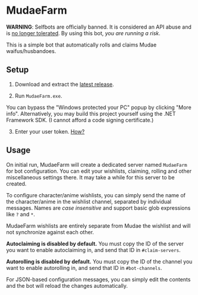 # MudaeFarm

**WARNING**: Selfbots are officially banned. It is considered an API abuse and is [no longer tolerated](https://support.discordapp.com/hc/en-us/articles/115002192352-Automated-user-accounts-self-bots-). By using this bot, *you are running a risk*.

This is a simple bot that automatically rolls and claims Mudae waifus/husbandoes.

## Setup

1. Download and extract the [latest release](https://github.com/chiyadev/MudaeFarm/releases/latest/download/MudaeFarm.zip).

2. Run `MudaeFarm.exe`.

You can bypass the "Windows protected your PC" popup by clicking "More info". Alternatively, you may build this project yourself using the .NET Framework SDK. (I cannot afford a code signing certificate.)

3. Enter your user token. [How?](https://github.com/chiyadev/MudaeFarm/blob/master/User%20tokens.md)

## Usage

On initial run, MudaeFarm will create a dedicated server named `MudaeFarm` for bot configuration. You can edit your wishlists, claiming, rolling and other miscellaneous settings there. It may take a while for this server to be created.

To configure character/anime wishlists, you can simply send the name of the character/anime in the wishlist channel, separated by individual messages. Names are *case insensitive* and support basic glob expressions like `?` and `*`.

MudaeFarm wishlists are entirely separate from Mudae the wishlist and will not synchronize against each other.

**Autoclaiming is disabled by default.** You must copy the ID of the server you want to enable autoclaiming in, and send that ID in `#claim-servers`.

**Autorolling is disabled by default.** You must copy the ID of the channel you want to enable autorolling in, and send that ID in `#bot-channels`.

For JSON-based configuration messages, you can simply edit the contents and the bot will reload the changes automatically.
